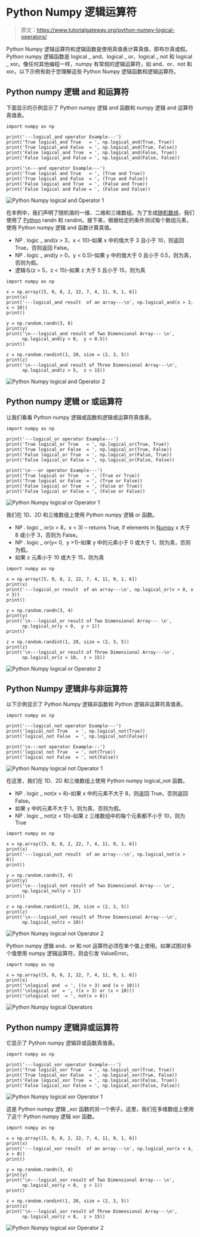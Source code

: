 # Python Numpy 逻辑运算符

> 原文：<https://www.tutorialgateway.org/python-numpy-logical-operators/>

Python Numpy 逻辑运算符和逻辑函数是使用真值表计算真值，即布尔真或假。Python numpy 逻辑函数是 logical _ and、logical _ or、logical _ not 和 logical _ xor。像任何其他编程一样，numpy 有常规的逻辑运算符，如 and、or、not 和 xor。以下示例有助于您理解这些 Python Numpy 逻辑函数和逻辑运算符。

## Python numpy 逻辑 and 和运算符

下面显示的示例显示了 Python numpy 逻辑 and 函数和 numpy 逻辑 and 运算符真值表。

```
import numpy as np

print('---logical_and operator Example---')
print('True logical_and True   = ', np.logical_and(True, True))
print('True logical_and False  = ', np.logical_and(True, False))
print('False logical_and True  = ', np.logical_and(False, True))
print('False logical_and False = ', np.logical_and(False, False))

print('\n---and operator Example---')
print('True logical and True   = ', (True and True))
print('True logical and False  = ', (True and False))
print('False logical and True  = ', (False and True))
print('False logical and False = ', (False and False))
```

![Python Numpy logical and Operator 1](img/31b19ce1b67aa889461ced55afdd9d7f.png)

在本例中，我们声明了随机值的一维、二维和三维数组。为了生成[随机数组](https://www.tutorialgateway.org/python-random-array/)，我们使用了 [Python](https://www.tutorialgateway.org/python-tutorial/) randn 和 randint。接下来，根据给定的条件测试每个数组元素，使用 Python numpy 逻辑 and 函数计算真值。

*   NP . logic _ and(x > 3，x < 10)–如果 x 中的值大于 3 且小于 10，则返回 True，否则返回 False。
*   NP . logic _ and(y > 0，y < 0.5)–如果 y 中的值大于 0 且小于 0.5，则为真，否则为假。
*   逻辑与(z > 5，z < 15)–如果 z 大于 5 且小于 15，则为真

```
import numpy as np

x = np.array([5, 0, 8, 2, 22, 7, 4, 11, 9, 1, 6])
print(x)
print('---logical_and result  of an array---\n', np.logical_and(x > 3, x < 10))
print()

y = np.random.randn(3, 6)
print(y)
print('\n---logical_and result of Two Dimensional Array--- \n',
      np.logical_and(y > 0,  y < 0.5))
print()

z = np.random.randint(1, 20, size = (2, 3, 5))
print(z)
print('\n---logical_and result of Three Dimensional Array---\n',
      np.logical_and(z > 5,  z < 15))
```

![Python Numpy logical and Operator 2](img/1514c7945c427839843b562bc45f4da0.png)

## Python numpy 逻辑 or 或运算符

让我们看看 Python numpy 逻辑或函数和逻辑或运算符真值表。

```
import numpy as np

print('---logical_or operator Example---')
print('True logical_or True   = ', np.logical_or(True, True))
print('True logical_or False  = ', np.logical_or(True, False))
print('False logical_or True  = ', np.logical_or(False, True))
print('False logical_or False = ', np.logical_or(False, False))

print('\n---or operator Example---')
print('True logical or True   = ', (True or True))
print('True logical or False  = ', (True or False))
print('False logical or True  = ', (False or True))
print('False logical or False = ', (False or False))
```

![Python Numpy logical or Operator 1](img/c9c58cceded275589cb7e8a4866962ef.png)

我们在 1D、2D 和三维数组上使用 Python numpy 逻辑 or 函数。

*   NP . logic _ or(x > 8，x < 3) – returns True, if elements in [Numpy](https://www.tutorialgateway.org/python-numpy-array/) x 大于 8 或小于 3，否则为 False。
*   NP . logic _ or(y< 0,  y >1)–如果 y 中的元素小于 0 或大于 1，则为真，否则为假。
*   如果 z 元素小于 10 或大于 15，则为真

```
import numpy as np

x = np.array([5, 0, 8, 2, 22, 7, 4, 11, 9, 1, 6])
print(x)
print('---logical_or result  of an array---\n', np.logical_or(x > 8, x < 3))
print()

y = np.random.randn(3, 4)
print(y)
print('\n---logical_or result of Two Dimensional Array--- \n',
      np.logical_or(y < 0,  y > 1))
print()

z = np.random.randint(1, 20, size = (2, 3, 5))
print(z)
print('\n---logical_or result of Three Dimensional Array---\n',
      np.logical_or(z < 10,  z > 15))
```

![Python Numpy logical or Operator 2](img/1b0cae36aba3e93fd3d455cb79470312.png)

## Python Numpy 逻辑非与非运算符

以下示例显示了 Python Numpy 逻辑非函数和 Python 逻辑非运算符真值表。

```
import numpy as np

print('---logical_not operator Example---')
print('logical_not True   = ', np.logical_not(True))
print('logical_not False  = ', np.logical_not(False))

print('\n---not operator Example---')
print('logical not True   = ', not(True))
print('logical not False  = ', not(False))
```

![Python Numpy logical not Operator 1](img/707dc62b52bf34974ca694ad0ce74773.png)

在这里，我们在 1D、2D 和三维数组上使用 Python numpy logical_not 函数。

*   NP . logic _ not(x > 8)–如果 x 中的元素不大于 8，则返回 True，否则返回 False。
*   如果 y 中的元素不大于 1，则为真，否则为假。
*   NP . logic _ not(z < 10)–如果 z 三维数组中的每个元素都不小于 10，则为 True

```
import numpy as np

x = np.array([5, 0, 8, 2, 22, 7, 4, 11, 9, 1, 6])
print(x)
print('---logical_not result  of an array---\n', np.logical_not(x > 8))
print()

y = np.random.randn(3, 4)
print(y)
print('\n---logical_not result of Two Dimensional Array--- \n',
      np.logical_not(y > 1))
print()

z = np.random.randint(1, 20, size = (2, 3, 5))
print(z)
print('\n---logical_not result of Three Dimensional Array---\n',
      np.logical_not(z < 10))
```

![Python Numpy logical not Operator 2](img/3740acdc8dcec0aa328c725a931d205d.png)

Python numpy 逻辑 and、or 和 not 运算符必须在单个值上使用。如果试图对多个值使用 numpy 逻辑运算符，则会引发 ValueError。

```
import numpy as np

x = np.array([5, 0, 8, 2, 22, 7, 4, 11, 9, 1, 6])
print(x)
print('\nlogical and  = ', ((x > 3) and (x < 10)))
print('\nlogical or  = ', ((x > 3) or (x < 10)))
print('\nlogical not  = ', not(x > 6))
```

![Python Numpy logical Operators](img/77bd031299514a5b9c38d83bb751a1fa.png)

## Python numpy 逻辑异或运算符

它显示了 Python numpy 逻辑异或函数真值表。

```
import numpy as np

print('---logical_xor operator Example---')
print('True logical_xor True   = ', np.logical_xor(True, True))
print('True logical_xor False  = ', np.logical_xor(True, False))
print('False logical_xor True  = ', np.logical_xor(False, True))
print('False logical_xor False = ', np.logical_xor(False, False))
```

![Python Numpy logical xor Operator 1](img/aaf5b8f1d1b8c048752a4f79ca8f7b01.png)

这是 Python numpy 逻辑 _xor 函数的另一个例子。这里，我们在多维数组上使用了这个 Python numpy 逻辑 xor 函数。

```
import numpy as np

x = np.array([5, 0, 8, 2, 22, 7, 4, 11, 9, 1, 6])
print(x)
print('---logical_xor result  of an array---\n', np.logical_xor(x < 4, x > 8))
print()

y = np.random.randn(3, 4)
print(y)
print('\n---logical_xor result of Two Dimensional Array--- \n',
      np.logical_xor(y < 0,  y > 1))
print()

z = np.random.randint(1, 20, size = (2, 3, 5))
print(z)
print('\n---logical_xor result of Three Dimensional Array---\n',
      np.logical_xor(z < 8,  z > 15))
```

![Python Numpy logical xor Operator 2](img/af6b35281e8bc2ccf6640b9e6bf03f53.png)
